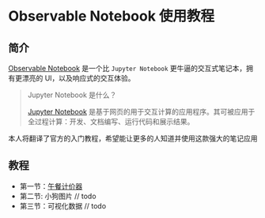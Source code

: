 # Observable Notebook 使用教程

## 简介

[Observable Notebook](https://beta.observablehq.com/) 是一个比 `Jupyter Notebook` 更牛逼的交互式笔记本，拥有更漂亮的 UI，以及响应式的交互体验。

> Jupyter Notebook 是什么？
>
> [Jupyter Notebook](http://jupyter.org/) 是基于网页的用于交互计算的应用程序。其可被应用于全过程计算：开发、文档编写、运行代码和展示结果。

本人将翻译了官方的入门教程，希望能让更多的人知道并使用这款强大的笔记应用

## 教程

- 第一节：[午餐计价器](https://beta.observablehq.com/@weigrand/tutorial-1-lunch-calculator)
- 第二节: 小狗图片 // todo
- 第三节：可视化数据 // todo
